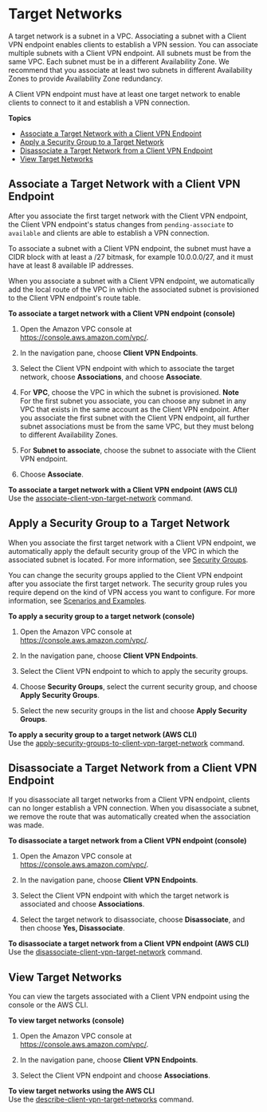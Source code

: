 # Target Networks<a name="cvpn-working-target"></a>

A target network is a subnet in a VPC\. Associating a subnet with a Client VPN endpoint enables clients to establish a VPN session\. You can associate multiple subnets with a Client VPN endpoint\. All subnets must be from the same VPC\. Each subnet must be in a different Availability Zone\. We recommend that you associate at least two subnets in different Availability Zones to provide Availability Zone redundancy\.

A Client VPN endpoint must have at least one target network to enable clients to connect to it and establish a VPN connection\.

**Topics**
+ [Associate a Target Network with a Client VPN Endpoint](#cvpn-working-target-associate)
+ [Apply a Security Group to a Target Network](#cvpn-working-target-apply)
+ [Disassociate a Target Network from a Client VPN Endpoint](#cvpn-working-target-disassociate)
+ [View Target Networks](#cvpn-working-target-view)

## Associate a Target Network with a Client VPN Endpoint<a name="cvpn-working-target-associate"></a>

After you associate the first target network with the Client VPN endpoint, the Client VPN endpoint's status changes from `pending-associate` to `available` and clients are able to establish a VPN connection\.

To associate a subnet with a Client VPN endpoint, the subnet must have a CIDR block with at least a /27 bitmask, for example 10\.0\.0\.0/27, and it must have at least 8 available IP addresses\.

When you associate a subnet with a Client VPN endpoint, we automatically add the local route of the VPC in which the associated subnet is provisioned to the Client VPN endpoint's route table\.

**To associate a target network with a Client VPN endpoint \(console\)**

1. Open the Amazon VPC console at [https://console\.aws\.amazon\.com/vpc/](https://console.aws.amazon.com/vpc/)\.

1. In the navigation pane, choose **Client VPN Endpoints**\.

1. Select the Client VPN endpoint with which to associate the target network, choose **Associations**, and choose **Associate**\.

1. For **VPC**, choose the VPC in which the subnet is provisioned\.
**Note**  
For the first subnet you associate, you can choose any subnet in any VPC that exists in the same account as the Client VPN endpoint\. After you associate the first subnet with the Client VPN endpoint, all further subnet associations must be from the same VPC, but they must belong to different Availability Zones\.

1. For **Subnet to associate**, choose the subnet to associate with the Client VPN endpoint\.

1. Choose **Associate**\.

**To associate a target network with a Client VPN endpoint \(AWS CLI\)**  
Use the [associate\-client\-vpn\-target\-network](https://docs.aws.amazon.com/cli/latest/reference/ec2/associate-client-vpn-target-network.html) command\.

## Apply a Security Group to a Target Network<a name="cvpn-working-target-apply"></a>

When you associate the first target network with a Client VPN endpoint, we automatically apply the default security group of the VPC in which the associated subnet is located\. For more information, see [Security Groups](authentication-authorization.md#security-groups)\.

You can change the security groups applied to the Client VPN endpoint after you associate the first target network\. The security group rules you require depend on the kind of VPN access you want to configure\. For more information, see [Scenarios and Examples](scenario.md)\.

**To apply a security group to a target network \(console\)**

1. Open the Amazon VPC console at [https://console\.aws\.amazon\.com/vpc/](https://console.aws.amazon.com/vpc/)\.

1. In the navigation pane, choose **Client VPN Endpoints**\.

1. Select the Client VPN endpoint to which to apply the security groups\.

1. Choose **Security Groups**, select the current security group, and choose **Apply Security Groups**\.

1. Select the new security groups in the list and choose **Apply Security Groups**\.

**To apply a security group to a target network \(AWS CLI\)**  
Use the [apply\-security\-groups\-to\-client\-vpn\-target\-network](https://docs.aws.amazon.com/cli/latest/reference/ec2/apply-security-groups-to-client-vpn-target-network.html) command\.

## Disassociate a Target Network from a Client VPN Endpoint<a name="cvpn-working-target-disassociate"></a>

If you disassociate all target networks from a Client VPN endpoint, clients can no longer establish a VPN connection\. When you disassociate a subnet, we remove the route that was automatically created when the association was made\.

**To disassociate a target network from a Client VPN endpoint \(console\)**

1. Open the Amazon VPC console at [https://console\.aws\.amazon\.com/vpc/](https://console.aws.amazon.com/vpc/)\.

1. In the navigation pane, choose **Client VPN Endpoints**\.

1. Select the Client VPN endpoint with which the target network is associated and choose **Associations**\.

1. Select the target network to disassociate, choose **Disassociate**, and then choose **Yes, Disassociate**\.

**To disassociate a target network from a Client VPN endpoint \(AWS CLI\)**  
Use the [disassociate\-client\-vpn\-target\-network](https://docs.aws.amazon.com/cli/latest/reference/ec2/disassociate-client-vpn-target-network.html) command\.

## View Target Networks<a name="cvpn-working-target-view"></a>

You can view the targets associated with a Client VPN endpoint using the console or the AWS CLI\.

**To view target networks \(console\)**

1. Open the Amazon VPC console at [https://console\.aws\.amazon\.com/vpc/](https://console.aws.amazon.com/vpc/)\.

1. In the navigation pane, choose **Client VPN Endpoints**\.

1. Select the Client VPN endpoint and choose **Associations**\.

**To view target networks using the AWS CLI**  
Use the [describe\-client\-vpn\-target\-networks](https://docs.aws.amazon.com/cli/latest/reference/ec2/describe-client-vpn-target-networks.html) command\.